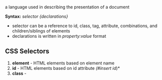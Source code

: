 a language used in describing the presentation of a document

**Syntax:** *selector {declarations}* 
- selector can be a reference to id, class, tag, attribute, combinations, and children/siblings of elements
- declarations is written in *property:value* format

## CSS Selectors
1. **element** - HTML elements based on element name
2. **id** - HTML elements based on id attribute *(#*insert id**)*
3. **class** - 